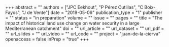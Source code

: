 +++
abstract = ""
authors = ["JPC Eekhout", "P Pérez Cutillas", "C Boix-Fayos", "J de Vente"]
date = "2019-05-06"
publication_type = "1"
publisher = ""
status = "in preparation"
volume = ""
issue = ""
pages = ""
title = "The impact of historical land use change on water security in a large Mediterranean catchment"
doi = ""
url_article = ""
url_dataset = ""
url_pdf = ""
url_slides = ""
url_video = ""
url_code = ""
project = "juan-de-la-cierva"
openaccess = false
inPrep = "true"
+++